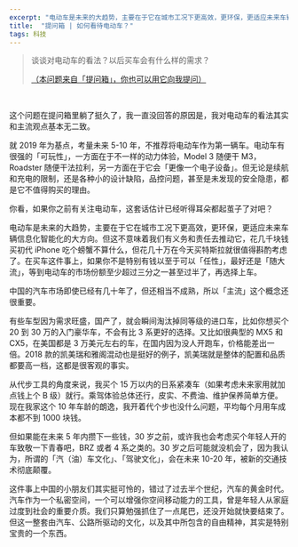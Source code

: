 ```yaml
---
excerpt: "电动车是未来的大趋势，主要在于它在城市工况下更高效，更环保，更适应未来车辆信息化智能化的大方向。但这不意味着我们有义务和责任去推动它，花几千块钱买初代 iPhone 吃个螃蟹不算什么，但花几十万在今天买特斯拉就很值得斟酌考虑了。"
title:  "提问箱 | 如何看待电动车？"
tags: 科技
---
```


> 谈谈对电动车的看法？以后买车会有什么样的需求？
>
> [（本问题来自「提问箱」，你也可以用它向我提问）](https://peing.net/zh-CN/bb2df17e7edf41?event=0)

<br>

这个问题在提问箱里躺了挺久了，我一直没回答的原因是，我对电动车的看法其实和主流观点基本无二致。

就 2019 年为基点，考量未来 5-10 年，不推荐将电动车作为第一辆车。电动车有很强的「可玩性」，一方面在于不一样的动力体验，Model 3 随便干 M3，Roadster 随便干法拉利，另一方面在于它会「更像一个电子设备」。但无论是续航和充电的限制，还是各种小的设计缺陷，品控问题，甚至是未发现的安全隐患，都是它不值得购买的理由。

你看，如果你之前有关注电动车，这套话估计已经听得耳朵都起茧子了对吧？

电动车是未来的大趋势，主要在于它在城市工况下更高效，更环保，更适应未来车辆信息化智能化的大方向。但这不意味着我们有义务和责任去推动它，花几千块钱买初代 iPhone 吃个螃蟹不算什么，但花几十万在今天买特斯拉就很值得斟酌考虑了。在买车这件事上，如果你不是特别有钱以至于可以「任性」，最好还是「随大流」，等到电动车的市场份额至少超过三分之一甚至过半了，再选择上车。

中国的汽车市场即使已经有几十年了，但还相当不成熟，所以「主流」这个概念还很重要。

有些车型因为需求旺盛，国产了，就会瞬间淘汰掉同等级的进口车，比如你想买个 20 到 30 万的入门豪华车，不会有比 3 系更好的选择。又比如很典型的 MX5 和 CX5，在美国都是 3 万美元左右的车，在国内因为没人开跑车，价格能差出一倍。2018 款的凯美瑞和雅阁混动也是挺好的例子，凯美瑞就是整体的配置和品质都要高一档，这都是很客观的事实。

从代步工具的角度来说，我买个 15 万以内的日系紧凑车（如果考虑未来家用就加点钱上个 B 级）就行。乘驾体验总体还行，皮实、不费油、维护保养简单方便。现在我家这个 10 年车龄的朗逸，我开着代个步也没什么问题，平均每个月用车成本都不到 1000 块钱。

但如果能在未来 5 年内攒下一些钱，30 岁之前，或许我也会考虑买个年轻人开的车致敬一下青春吧，BRZ 或者 4 系之类的。30 岁之后可能就没机会了，因为我认为，所谓的「汽（油）车文化」、「驾驶文化」，会在未来 10-20 年，被新的交通技术彻底颠覆。

这件事上中国的小朋友们其实挺可怜的，错过了过去半个世纪，汽车的黄金时代。汽车作为一个私密空间，一个可以增强你空间移动能力的工具，曾是年轻人从家庭过度到社会的重要介质。我们只算勉强抓住了一点尾巴，还没开始就快要结束了。但这一整套由汽车、公路所驱动的文化，以及其中所包含的自由精神，其实是特别宝贵的一个东西。